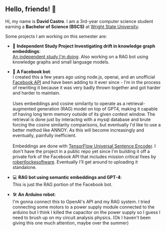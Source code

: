 ## Hello, friends! 👋

Hi, my name is **David Castro**. I am a 3rd-year computer science student earning a **Bachelor of Science (BSCS)** at [Wright State University](https://www.wright.edu).

Some projects I am working on this semester are:

- 🔬 **Independent Study Project Investigating drift in knowledge graph embeddings**:<br>[An independent study I'm doing](https://github.com/castey/KGE-IS). Also working on a RAG bot using knowledge graphs and small language models.

- 🤖 **A Facebook bot**:<br>I created this a few years ago using node.js, openai, and an unofficial [Facebook API](https://github.com/Schmavery/facebook-chat-api) and have been adding to it ever since - I'm in the process of rewriting it because it was very badly thrown together and got harder and harder to maintain.<br><br>Uses embeddings and cosine similarity to operate as a retrieval-augmented generation (RAG) model on top of GPT4, making it capable of having long term memory outside of its given context window. The retrieval is done just by interactng with a mysql database and brute forcing the cosine similarity comparisons, but eventually I'd like to use a better method like ANNOY. As this will become increasingly and eventually, painfully inefficient.<br><br>Embeddings are done with [TensorFlow Universal Sentence Encoder](https://github.com/tensorflow/tfjs-models/tree/master/universal-sentence-encoder). I don't have the project in a public repo yet since I'm building it off a private fork of the Facebook API that includes mission critical fixes by [robertlockesoftware](https://github.com/robertlockesoftware). Eventually I'll get around to uploading it standalone.

- 💻 **RAG bot using semantic embeddings and GPT-4**:<br>This is just the RAG portion of the Facebook bot.

- 🛠️ **An Arduino robot**:<br>I'm gonna connect this to OpenAI's API and my RAG system. I tried connecting some motors to a power supply module connected to the arduino but I think I killed the capacitor on the power supply so I guess I need to brush up on my circuit analysis physics. (Ok I haven't been giving this one much attention, maybe over the summer)
